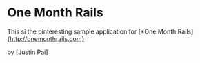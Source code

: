 # One Month Rails

This si the pinteresting sample application for 
[*One Month Rails]{http://onemonthrails.com}

by [Justin Pai]